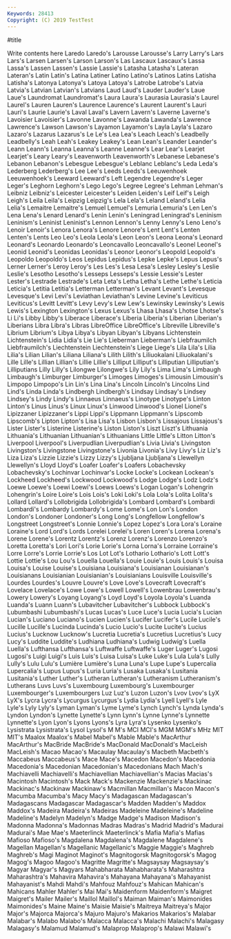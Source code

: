 ```yaml
---
Keywords: 28413
Copyright: (C) 2019 TestTest
---
```


#title

Write contents here
Laredo Laredo's Larousse
Larousse's Larry Larry's Lars Lars's Larsen Larsen's Larson Larson's Las
Lascaux Lascaux's Lassa Lassa's Lassen Lassen's Lassie Lassie's Latasha Latasha's
Lateran Lateran's Latin Latin's Latina Latiner Latino Latino's Latinos Latins
Latisha Latisha's Latonya Latonya's Latoya Latoya's Latrobe Latrobe's Latvia Latvia's
Latvian Latvian's Latvians Laud Laud's Lauder Lauder's Laue Laue's Laundromat
Laundromat's Laura Laura's Laurasia Laurasia's Laurel Laurel's Lauren Lauren's Laurence
Laurence's Laurent Laurent's Lauri Lauri's Laurie Laurie's Laval Laval's Lavern
Lavern's Laverne Laverne's Lavoisier Lavoisier's Lavonne Lavonne's Lawanda Lawanda's Lawrence
Lawrence's Lawson Lawson's Layamon Layamon's Layla Layla's Lazaro Lazaro's Lazarus
Lazarus's Le Le's Lea Lea's Leach Leach's Leadbelly Leadbelly's Leah
Leah's Leakey Leakey's Lean Lean's Leander Leander's Leann Leann's Leanna
Leanna's Leanne Leanne's Lear Lear's Learjet Learjet's Leary Leary's Leavenworth
Leavenworth's Lebanese Lebanese's Lebanon Lebanon's Lebesgue Lebesgue's Leblanc Leblanc's Leda
Leda's Lederberg Lederberg's Lee Lee's Leeds Leeds's Leeuwenhoek Leeuwenhoek's Leeward
Leeward's Left Legendre Legendre's Leger Leger's Leghorn Leghorn's Lego Lego's
Legree Legree's Lehman Lehman's Leibniz Leibniz's Leicester Leicester's Leiden Leiden's
Leif Leif's Leigh Leigh's Leila Leila's Leipzig Leipzig's Lela Lela's
Leland Leland's Lelia Lelia's Lemaitre Lemaitre's Lemuel Lemuel's Lemuria Lemuria's
Len Len's Lena Lena's Lenard Lenard's Lenin Lenin's Leningrad Leningrad's
Leninism Leninism's Leninist Leninist's Lennon Lennon's Lenny Lenny's Leno Leno's
Lenoir Lenoir's Lenora Lenora's Lenore Lenore's Lent Lent's Lenten Lenten's
Lents Leo Leo's Leola Leola's Leon Leon's Leona Leona's Leonard
Leonard's Leonardo Leonardo's Leoncavallo Leoncavallo's Leonel Leonel's Leonid Leonid's Leonidas
Leonidas's Leonor Leonor's Leopold Leopold's Leopoldo Leopoldo's Leos Lepidus Lepidus's
Lepke Lepke's Lepus Lepus's Lerner Lerner's Leroy Leroy's Les Les's
Lesa Lesa's Lesley Lesley's Leslie Leslie's Lesotho Lesotho's Lesseps Lesseps's
Lessie Lessie's Lester Lester's Lestrade Lestrade's Leta Leta's Letha Letha's
Lethe Lethe's Leticia Leticia's Letitia Letitia's Letterman Letterman's Levant Levant's
Levesque Levesque's Levi Levi's Leviathan Leviathan's Levine Levine's Leviticus Leviticus's
Levitt Levitt's Levy Levy's Lew Lew's Lewinsky Lewinsky's Lewis Lewis's
Lexington Lexington's Lexus Lexus's Lhasa Lhasa's Lhotse Lhotse's Li Li's
Libby Libby's Liberace Liberace's Liberia Liberia's Liberian Liberian's Liberians Libra
Libra's Libras LibreOffice LibreOffice's Libreville Libreville's Librium Librium's Libya Libya's
Libyan Libyan's Libyans Lichtenstein Lichtenstein's Lidia Lidia's Lie Lie's Lieberman
Lieberman's Liebfraumilch Liebfraumilch's Liechtenstein Liechtenstein's Liege Liege's Lila Lila's Lilia
Lilia's Lilian Lilian's Liliana Liliana's Lilith Lilith's Liliuokalani Liliuokalani's Lille
Lille's Lillian Lillian's Lillie Lillie's Lilliput Lilliput's Lilliputian Lilliputian's Lilliputians
Lilly Lilly's Lilongwe Lilongwe's Lily Lily's Lima Lima's Limbaugh Limbaugh's
Limburger Limburger's Limoges Limoges's Limousin Limousin's Limpopo Limpopo's Lin Lin's
Lina Lina's Lincoln Lincoln's Lincolns Lind Lind's Linda Linda's Lindbergh
Lindbergh's Lindsay Lindsay's Lindsey Lindsey's Lindy Lindy's Linnaeus Linnaeus's Linotype
Linotype's Linton Linton's Linus Linus's Linux Linux's Linwood Linwood's Lionel
Lionel's Lipizzaner Lipizzaner's Lippi Lippi's Lippmann Lippmann's Lipscomb Lipscomb's Lipton
Lipton's Lisa Lisa's Lisbon Lisbon's Lissajous Lissajous's Lister Lister's Listerine
Listerine's Liston Liston's Liszt Liszt's Lithuania Lithuania's Lithuanian Lithuanian's Lithuanians
Little Little's Litton Litton's Liverpool Liverpool's Liverpudlian Liverpudlian's Livia Livia's
Livingston Livingston's Livingstone Livingstone's Livonia Livonia's Livy Livy's Liz Liz's
Liza Liza's Lizzie Lizzie's Lizzy Lizzy's Ljubljana Ljubljana's Llewellyn Llewellyn's
Lloyd Lloyd's Loafer Loafer's Loafers Lobachevsky Lobachevsky's Lochinvar Lochinvar's Locke
Locke's Lockean Lockean's Lockheed Lockheed's Lockwood Lockwood's Lodge Lodge's Lodz
Lodz's Loewe Loewe's Loewi Loewi's Loews Loews's Logan Logan's Lohengrin
Lohengrin's Loire Loire's Lois Lois's Loki Loki's Lola Lola's Lolita
Lolita's Lollard Lollard's Lollobrigida Lollobrigida's Lombard Lombard's Lombardi Lombardi's Lombardy
Lombardy's Lome Lome's Lon Lon's London London's Londoner Londoner's Long
Long's Longfellow Longfellow's Longstreet Longstreet's Lonnie Lonnie's Lopez Lopez's Lora
Lora's Loraine Loraine's Lord Lord's Lords Lorelei Lorelei's Loren Loren's
Lorena Lorena's Lorene Lorene's Lorentz Lorentz's Lorenz Lorenz's Lorenzo Lorenzo's
Loretta Loretta's Lori Lori's Lorie Lorie's Lorna Lorna's Lorraine Lorraine's
Lorre Lorre's Lorrie Lorrie's Los Lot Lot's Lothario Lothario's Lott
Lott's Lottie Lottie's Lou Lou's Louella Louella's Louie Louie's Louis
Louis's Louisa Louisa's Louise Louise's Louisiana Louisiana's Louisianan Louisianan's Louisianans
Louisianian Louisianian's Louisianians Louisville Louisville's Lourdes Lourdes's Louvre Louvre's Love
Love's Lovecraft Lovecraft's Lovelace Lovelace's Lowe Lowe's Lowell Lowell's Lowenbrau
Lowenbrau's Lowery Lowery's Loyang Loyang's Loyd Loyd's Loyola Loyola's Luanda
Luanda's Luann Luann's Lubavitcher Lubavitcher's Lubbock Lubbock's Lubumbashi Lubumbashi's Lucas
Lucas's Luce Luce's Lucia Lucia's Lucian Lucian's Luciano Luciano's Lucien
Lucien's Lucifer Lucifer's Lucile Lucile's Lucille Lucille's Lucinda Lucinda's Lucio
Lucio's Lucite Lucite's Lucius Lucius's Lucknow Lucknow's Lucretia Lucretia's Lucretius
Lucretius's Lucy Lucy's Luddite Luddite's Ludhiana Ludhiana's Ludwig Ludwig's Luella
Luella's Lufthansa Lufthansa's Luftwaffe Luftwaffe's Luger Luger's Lugosi Lugosi's Luigi
Luigi's Luis Luis's Luisa Luisa's Luke Luke's Lula Lula's Lully
Lully's Lulu Lulu's Lumière Lumière's Luna Luna's Lupe Lupe's Lupercalia
Lupercalia's Lupus Lupus's Luria Luria's Lusaka Lusaka's Lusitania Lusitania's Luther
Luther's Lutheran Lutheran's Lutheranism Lutheranism's Lutherans Luvs Luvs's Luxembourg Luxembourg's
Luxembourger Luxembourger's Luxembourgers Luz Luz's Luzon Luzon's Lvov Lvov's LyX
LyX's Lycra Lycra's Lycurgus Lycurgus's Lydia Lydia's Lyell Lyell's Lyle
Lyle's Lyly Lyly's Lyman Lyman's Lyme Lyme's Lynch Lynch's Lynda
Lynda's Lyndon Lyndon's Lynette Lynette's Lynn Lynn's Lynne Lynne's Lynnette
Lynnette's Lyon Lyon's Lyons Lyons's Lyra Lyra's Lysenko Lysenko's Lysistrata
Lysistrata's Lysol Lysol's M M's MCI MCI's MGM MGM's MHz
MIT MIT's Maalox Maalox's Mabel Mabel's Mable Mable's MacArthur MacArthur's
MacBride MacBride's MacDonald MacDonald's MacLeish MacLeish's Macao Macao's Macaulay Macaulay's
Macbeth Macbeth's Maccabeus Maccabeus's Mace Mace's Macedon Macedon's Macedonia Macedonia's
Macedonian Macedonian's Macedonians Mach Mach's Machiavelli Machiavelli's Machiavellian Machiavellian's Macias
Macias's Macintosh Macintosh's Mack Mack's Mackenzie Mackenzie's Mackinac Mackinac's Mackinaw
Mackinaw's Macmillan Macmillan's Macon Macon's Macumba Macumba's Macy Macy's Madagascan
Madagascan's Madagascans Madagascar Madagascar's Madden Madden's Maddox Maddox's Madeira Madeira's
Madeiras Madeleine Madeleine's Madeline Madeline's Madelyn Madelyn's Madge Madge's Madison
Madison's Madonna Madonna's Madonnas Madras Madras's Madrid Madrid's Madurai Madurai's
Mae Mae's Maeterlinck Maeterlinck's Mafia Mafia's Mafias Mafioso Mafioso's Magdalena
Magdalena's Magdalene Magdalene's Magellan Magellan's Magellanic Magellanic's Maggie Maggie's Maghreb
Maghreb's Magi Maginot Maginot's Magnitogorsk Magnitogorsk's Magog Magog's Magoo Magoo's
Magritte Magritte's Magsaysay Magsaysay's Magyar Magyar's Magyars Mahabharata Mahabharata's Maharashtra
Maharashtra's Mahavira Mahavira's Mahayana Mahayana's Mahayanist Mahayanist's Mahdi Mahdi's Mahfouz
Mahfouz's Mahican Mahican's Mahicans Mahler Mahler's Mai Mai's Maidenform Maidenform's
Maigret Maigret's Mailer Mailer's Maillol Maillol's Maiman Maiman's Maimonides Maimonides's
Maine Maine's Maisie Maisie's Maitreya Maitreya's Major Major's Majorca Majorca's
Majuro Majuro's Makarios Makarios's Malabar Malabar's Malabo Malabo's Malacca Malacca's
Malachi Malachi's Malagasy Malagasy's Malamud Malamud's Malaprop Malaprop's Malawi Malawi's
